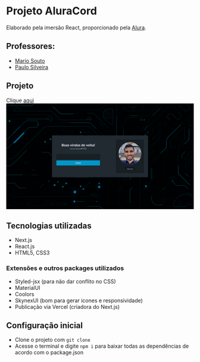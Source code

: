 # Projeto AluraCord

Elaborado pela imersão React, proporcionado pela [Alura](https://www.alura.com.br/).

## Professores:
- [Mario Souto](https://www.linkedin.com/in/omariosouto/)
- [Paulo Silveira](https://www.linkedin.com/in/paulosilveira/)

## Projeto
Clique [aqui](https://imersao-react-alura-phi.vercel.app/)
![Projeto](/img/paginaInicial.png)

## Tecnologias utilizadas
- Next.js
- React.js
- HTML5, CSS3

### Extensões e outros packages utilizados
- Styled-jsx (para não dar conflito no CSS)
- MaterialUI
- Coolors
- SkynexUI (bom para gerar icones e responsividade)
- Publicação via Vercel (criadora do Next.js)

## Configuração inicial
- Clone o projeto com ```git clone```
- Acesse o terminal e digite ```npm i``` para baixar todas as dependências de acordo com o package.json